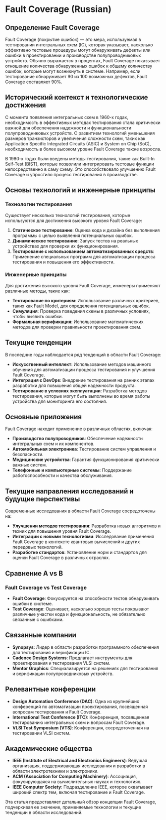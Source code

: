 # Fault Coverage (Russian)

## Определение Fault Coverage

Fault Coverage (покрытие ошибок) — это мера, используемая в тестировании интегральных схем (IC), которая указывает, насколько эффективно тестовые процедуры могут обнаруживать дефекты или ошибки в проектировании и производстве полупроводниковых устройств. Обычно выражается в процентах, Fault Coverage показывает отношение количества обнаруженных ошибок к общему количеству ошибок, которые могут возникнуть в системе. Например, если тестирование обнаруживает 90 из 100 возможных дефектов, Fault Coverage составляет 90%.

## Исторический контекст и технологические достижения

С момента появления интегральных схем в 1960-х годах, необходимость в эффективных методах тестирования стала критически важной для обеспечения надежности и функциональности полупроводниковых устройств. С развитием технологий уменьшения размеров транзисторов и увеличения сложности схем, таких как Application Specific Integrated Circuits (ASIC) и System on Chip (SoC), необходимость в более высоком уровне Fault Coverage также возросла.

В 1980-х годах были введены методы тестирования, такие как Built-In Self-Test (BIST), которые позволили интегрировать тестовые функции непосредственно в саму схему. Это способствовало улучшению Fault Coverage и упростило процесс тестирования в производстве.

## Основы технологий и инженерные принципы

### Технологии тестирования

Существует несколько технологий тестирования, которые используются для достижения высокого уровня Fault Coverage:

1. **Статическое тестирование**: Оценка кода и дизайна без выполнения программы с целью выявления потенциальных ошибок.
2. **Динамическое тестирование**: Запуск тестов на реальных устройствах для проверки их функционирования.
3. **Тестирование с использованием автоматизированных средств**: Применение специальных программ для автоматизации процесса тестирования и повышения его эффективности.

### Инженерные принципы

Для достижения высокого уровня Fault Coverage, инженеры применяют различные методы, такие как:

- **Тестирование по критериям**: Использование различных критериев, таких как Fault Model, для определения потенциальных ошибок.
- **Симуляция**: Проверка поведения схемы в различных условиях, чтобы выявить ошибки.
- **Формальная верификация**: Использование математических методов для проверки правильности проектирования схем.

## Текущие тенденции

В последние годы наблюдается ряд тенденций в области Fault Coverage:

- **Искусственный интеллект**: Использование методов машинного обучения для автоматизации процесса тестирования и улучшения Fault Coverage.
- **Интеграция с DevOps**: Внедрение тестирования на ранних этапах разработки для повышения общей надежности продукта.
- **Тестирование в условиях эксплуатации**: Разработка методов тестирования, которые могут быть выполнены во время работы устройства для мониторинга его состояния.

## Основные приложения

Fault Coverage находит применение в различных областях, включая:

- **Производство полупроводников**: Обеспечение надежности интегральных схем и их компонентов.
- **Автомобильная электроника**: Тестирование систем управления и безопасности.
- **Медицинские устройства**: Гарантия функционирования критически важных систем.
- **Телефонные и компьютерные системы**: Поддержание работоспособности и качества обслуживания.

## Текущие направления исследований и будущие перспективы

Современные исследования в области Fault Coverage сосредоточены на:

- **Улучшении методов тестирования**: Разработка новых алгоритмов и техник для повышения уровня Fault Coverage.
- **Интеграции с новыми технологиями**: Исследование применения Fault Coverage в контексте квантовых вычислений и других передовых технологий.
- **Разработке стандартов**: Установление норм и стандартов для оценки Fault Coverage в различных отраслях.

## Сравнение A vs B

### Fault Coverage vs Test Coverage

- **Fault Coverage**: Фокусируется на способности тестов обнаруживать ошибки в системе.
- **Test Coverage**: Оценивает, насколько хорошо тесты покрывают различные участки кода и функциональность, не обязательно связанные с ошибками.

## Связанные компании

- **Synopsys**: Лидер в области разработки программного обеспечения для тестирования и верификации IC.
- **Cadence Design Systems**: Предлагает инструменты для проектирования и тестирования VLSI систем.
- **Mentor Graphics**: Специализируется на решениях для тестирования и верификации полупроводниковых устройств.

## Релевантные конференции

- **Design Automation Conference (DAC)**: Одна из крупнейших конференций по автоматизации проектирования, посвященная вопросам тестирования и Fault Coverage.
- **International Test Conference (ITC)**: Конференция, посвященная тестированию интегральных схем и вопросам Fault Coverage.
- **VLSI Test Symposium (VTS)**: Конференция, сосредоточенная на тестировании VLSI систем.

## Академические общества

- **IEEE (Institute of Electrical and Electronics Engineers)**: Ведущая организация, поддерживающая исследования и разработки в области электротехники и электроники.
- **ACM (Association for Computing Machinery)**: Ассоциация, фокусирующаяся на вычислительных науках и технологиях.
- **IEEE Computer Society**: Подразделение IEEE, которое охватывает широкий спектр тем, включая тестирование и Fault Coverage.

Эта статья предоставляет детальный обзор концепции Fault Coverage, подчеркивая ее значение, применяемые технологии и текущие тенденции в области исследований.